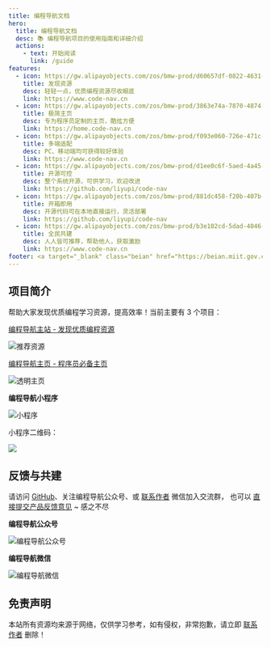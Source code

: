 ```yaml
---
title: 编程导航文档
hero:
  title: 编程导航文档
  desc: 📚 编程导航项目的使用指南和详细介绍
  actions:
    - text: 开始阅读
      link: /guide
features:
  - icon: https://gw.alipayobjects.com/zos/bmw-prod/d60657df-0822-4631-9d7c-e7a869c2f21c/k79dmz3q_w126_h126.png
    title: 发现资源
    desc: 轻轻一点，优质编程资源尽收眼底
    link: https://www.code-nav.cn
  - icon: https://gw.alipayobjects.com/zos/bmw-prod/3863e74a-7870-4874-b1e1-00a8cdf47684/kj9t7ww3_w144_h144.png
    title: 极简主页
    desc: 专为程序员定制的主页，酷炫方便
    link: https://home.code-nav.cn
  - icon: https://gw.alipayobjects.com/zos/bmw-prod/f093e060-726e-471c-a53e-e988ed3f560c/kj9t9sk7_w144_h144.png
    title: 多端适配
    desc: PC、移动端均可获得较好体验
    link: https://www.code-nav.cn
  - icon: https://gw.alipayobjects.com/zos/bmw-prod/d1ee0c6f-5aed-4a45-a507-339a4bfe076c/k7bjsocq_w144_h144.png
    title: 开源可控
    desc: 整个系统开源，可供学习，欢迎改进
    link: https://github.com/liyupi/code-nav
  - icon: https://gw.alipayobjects.com/zos/bmw-prod/881dc458-f20b-407b-947a-95104b5ec82b/k79dm8ih_w144_h144.png
    title: 开箱即用
    desc: 开源代码可在本地直接运行，灵活部署
    link: https://github.com/liyupi/code-nav
  - icon: https://gw.alipayobjects.com/zos/bmw-prod/b3e102cd-5dad-4046-a02a-be33241d1cc7/kj9t8oji_w144_h144.png
    title: 全民共建
    desc: 人人皆可推荐，帮助他人，获取激励
    link: https://www.code-nav.cn
footer: <a target="_blank" class="beian" href="https://beian.miit.gov.cn/">鄂ICP备17004871号-1</a> | Copyright © 2021-present<br />Powered by 随波逐流
---
```


## 项目简介

帮助大家发现优质编程学习资源，提高效率！当前主要有 3 个项目：

[编程导航主站 - 发现优质编程资源](https://www.code-nav.cn) 

![推荐资源](https://qiniuyun.code-nav.cn/%E4%B8%BB%E9%A1%B5-%E6%8E%A8%E8%8D%90%E8%B5%84%E6%BA%90.png)

[编程导航主页 - 程序员必备主页](https://home.code-nav.cn)

![透明主页](https://636f-codenav-8grj8px727565176-1256524210.tcb.qcloud.la/assets/code-nav-home.png)

**编程导航小程序**

![小程序](https://qiniuyun.code-nav.cn/%E5%B0%8F%E7%A8%8B%E5%BA%8F%E4%B8%BB%E9%A1%B5-20210527200801883.png)

小程序二维码：

![](https://qiniuyun.code-nav.cn/gh_5532199b4db0_430.jpg)


## 反馈与共建

请访问 [GitHub](https://github.com/liyupi/code-nav)、关注编程导航公众号、或 [联系作者](./author) 微信加入交流群，
也可以 [直接提交产品反馈意见](https://support.qq.com/products/303921) ~ 感之不尽

**编程导航公众号**

![编程导航公众号](https://qiniuyun.code-nav.cn/qrcode_for_gh_885a2912dab4_430(2).jpg) 

**编程导航微信**

![编程导航微信](https://636f-codenav-8grj8px727565176-1256524210.tcb.qcloud.la/assets/wechat.jpg)

## 免责声明

本站所有资源均来源于网络，仅供学习参考，如有侵权，非常抱歉，请立即 [联系作者](./author) 删除！
